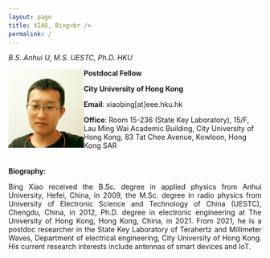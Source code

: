 ```yaml
---
layout: page
title: XIAO, Bing<br />
permalink: /
---
```

*B.S. Anhui U, M.S. UESTC, Ph.D. HKU*<br />

<img src="images/a/photo.jpg" width="150px" align="left" alt="图片描述">

**Postdocal Fellow**<br /> 

**City University of Hong Kong**<br />  

**Email**: xiaobing[at]eee.hku.hk<br /> 
   
**Office**: Room 15-236 (State Key Laboratory), 15/F, Lau Ming Wai Academic Building, City University of Hong Kong, 83 Tat Chee Avenue, Kowloon, Hong Kong SAR<br />     
<br /> 
**Biography:**
<div style="text-align:justify;">
Bing Xiao received the B.Sc. degree in applied physics from Anhui University, Hefei, China, in 2009, the M.Sc. degree in radio physics from University of Electronic Science and Technology of China (UESTC), Chengdu, China, in 2012, Ph.D. degree in electronic engineering at The University of Hong Kong, Hong Kong, China, in 2021. From 2021, he is a postdoc researcher in the State Key Laboratory of Terahertz and Millimeter Waves, Department of electrical engineering, City University of Hong Kong. His current research interests include antennas of smart devices and IoT.<br />
<br />   

</div>








